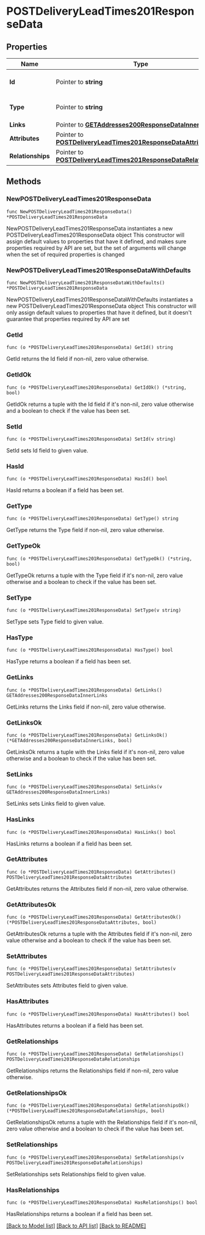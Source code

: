 # POSTDeliveryLeadTimes201ResponseData

## Properties

Name | Type | Description | Notes
------------ | ------------- | ------------- | -------------
**Id** | Pointer to **string** | The resource&#39;s id | [optional] 
**Type** | Pointer to **string** | The resource&#39;s type | [optional] [default to "delivery_lead_times"]
**Links** | Pointer to [**GETAddresses200ResponseDataInnerLinks**](GETAddresses200ResponseDataInnerLinks.md) |  | [optional] 
**Attributes** | Pointer to [**POSTDeliveryLeadTimes201ResponseDataAttributes**](POSTDeliveryLeadTimes201ResponseDataAttributes.md) |  | [optional] 
**Relationships** | Pointer to [**POSTDeliveryLeadTimes201ResponseDataRelationships**](POSTDeliveryLeadTimes201ResponseDataRelationships.md) |  | [optional] 

## Methods

### NewPOSTDeliveryLeadTimes201ResponseData

`func NewPOSTDeliveryLeadTimes201ResponseData() *POSTDeliveryLeadTimes201ResponseData`

NewPOSTDeliveryLeadTimes201ResponseData instantiates a new POSTDeliveryLeadTimes201ResponseData object
This constructor will assign default values to properties that have it defined,
and makes sure properties required by API are set, but the set of arguments
will change when the set of required properties is changed

### NewPOSTDeliveryLeadTimes201ResponseDataWithDefaults

`func NewPOSTDeliveryLeadTimes201ResponseDataWithDefaults() *POSTDeliveryLeadTimes201ResponseData`

NewPOSTDeliveryLeadTimes201ResponseDataWithDefaults instantiates a new POSTDeliveryLeadTimes201ResponseData object
This constructor will only assign default values to properties that have it defined,
but it doesn't guarantee that properties required by API are set

### GetId

`func (o *POSTDeliveryLeadTimes201ResponseData) GetId() string`

GetId returns the Id field if non-nil, zero value otherwise.

### GetIdOk

`func (o *POSTDeliveryLeadTimes201ResponseData) GetIdOk() (*string, bool)`

GetIdOk returns a tuple with the Id field if it's non-nil, zero value otherwise
and a boolean to check if the value has been set.

### SetId

`func (o *POSTDeliveryLeadTimes201ResponseData) SetId(v string)`

SetId sets Id field to given value.

### HasId

`func (o *POSTDeliveryLeadTimes201ResponseData) HasId() bool`

HasId returns a boolean if a field has been set.

### GetType

`func (o *POSTDeliveryLeadTimes201ResponseData) GetType() string`

GetType returns the Type field if non-nil, zero value otherwise.

### GetTypeOk

`func (o *POSTDeliveryLeadTimes201ResponseData) GetTypeOk() (*string, bool)`

GetTypeOk returns a tuple with the Type field if it's non-nil, zero value otherwise
and a boolean to check if the value has been set.

### SetType

`func (o *POSTDeliveryLeadTimes201ResponseData) SetType(v string)`

SetType sets Type field to given value.

### HasType

`func (o *POSTDeliveryLeadTimes201ResponseData) HasType() bool`

HasType returns a boolean if a field has been set.

### GetLinks

`func (o *POSTDeliveryLeadTimes201ResponseData) GetLinks() GETAddresses200ResponseDataInnerLinks`

GetLinks returns the Links field if non-nil, zero value otherwise.

### GetLinksOk

`func (o *POSTDeliveryLeadTimes201ResponseData) GetLinksOk() (*GETAddresses200ResponseDataInnerLinks, bool)`

GetLinksOk returns a tuple with the Links field if it's non-nil, zero value otherwise
and a boolean to check if the value has been set.

### SetLinks

`func (o *POSTDeliveryLeadTimes201ResponseData) SetLinks(v GETAddresses200ResponseDataInnerLinks)`

SetLinks sets Links field to given value.

### HasLinks

`func (o *POSTDeliveryLeadTimes201ResponseData) HasLinks() bool`

HasLinks returns a boolean if a field has been set.

### GetAttributes

`func (o *POSTDeliveryLeadTimes201ResponseData) GetAttributes() POSTDeliveryLeadTimes201ResponseDataAttributes`

GetAttributes returns the Attributes field if non-nil, zero value otherwise.

### GetAttributesOk

`func (o *POSTDeliveryLeadTimes201ResponseData) GetAttributesOk() (*POSTDeliveryLeadTimes201ResponseDataAttributes, bool)`

GetAttributesOk returns a tuple with the Attributes field if it's non-nil, zero value otherwise
and a boolean to check if the value has been set.

### SetAttributes

`func (o *POSTDeliveryLeadTimes201ResponseData) SetAttributes(v POSTDeliveryLeadTimes201ResponseDataAttributes)`

SetAttributes sets Attributes field to given value.

### HasAttributes

`func (o *POSTDeliveryLeadTimes201ResponseData) HasAttributes() bool`

HasAttributes returns a boolean if a field has been set.

### GetRelationships

`func (o *POSTDeliveryLeadTimes201ResponseData) GetRelationships() POSTDeliveryLeadTimes201ResponseDataRelationships`

GetRelationships returns the Relationships field if non-nil, zero value otherwise.

### GetRelationshipsOk

`func (o *POSTDeliveryLeadTimes201ResponseData) GetRelationshipsOk() (*POSTDeliveryLeadTimes201ResponseDataRelationships, bool)`

GetRelationshipsOk returns a tuple with the Relationships field if it's non-nil, zero value otherwise
and a boolean to check if the value has been set.

### SetRelationships

`func (o *POSTDeliveryLeadTimes201ResponseData) SetRelationships(v POSTDeliveryLeadTimes201ResponseDataRelationships)`

SetRelationships sets Relationships field to given value.

### HasRelationships

`func (o *POSTDeliveryLeadTimes201ResponseData) HasRelationships() bool`

HasRelationships returns a boolean if a field has been set.


[[Back to Model list]](../README.md#documentation-for-models) [[Back to API list]](../README.md#documentation-for-api-endpoints) [[Back to README]](../README.md)


